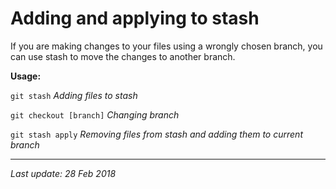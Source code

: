 # Adding and applying to stash

If you are making changes to your files using a wrongly chosen branch, you can
 use stash to move the changes to another branch.
 
__Usage:__

`git stash` _Adding files to stash_

`git checkout [branch]` _Changing branch_

`git stash apply` _Removing files from stash and adding them to current branch_

---
_Last update: 28 Feb 2018_ 